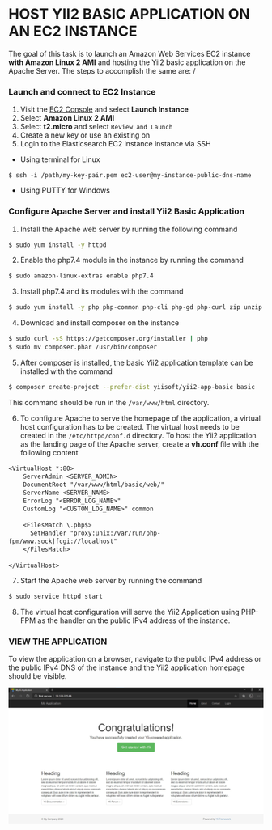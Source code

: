 # HOST YII2 BASIC APPLICATION ON AN EC2 INSTANCE

The goal of this task is to launch an Amazon Web Services EC2 instance **with Amazon Linux 2 AMI** and hosting the Yii2 basic application on the Apache Server. The steps to accomplish the same are:
/
### Launch and connect to EC2 Instance
1. Visit the [EC2 Console](https://ap-south-1.console.aws.amazon.com/ec2) and select **Launch Instance**
2. Select **Amazon Linux 2 AMI**
3. Select **t2.micro** and select `Review and Launch`
4. Create a new key or use an existing on
5. Login to the Elasticsearch EC2 instance instance via SSH 
  - Using terminal for Linux
  ```
  $ ssh -i /path/my-key-pair.pem ec2-user@my-instance-public-dns-name
  ```
  - Using PUTTY for Windows
  
### Configure Apache Server and install Yii2 Basic Application
1. Install the Apache web server by running the following command
```bash
$ sudo yum install -y httpd
```

2. Enable the php7.4 module in the instance by running the command
```bash
$ sudo amazon-linux-extras enable php7.4
```

3. Install php7.4 and its modules with the command
```bash
$ sudo yum install -y php php-common php-cli php-gd php-curl zip unzip php-zip php-mbstring php-xml php-fpm && yum clean all
```

4. Download and install composer on the instance
```bash
$ sudo curl -sS https://getcomposer.org/installer | php
$ sudo mv composer.phar /usr/bin/composer
```

5. After composer is installed, the basic Yii2 application template can be installed with the command
```bash
$ composer create-project --prefer-dist yiisoft/yii2-app-basic basic
```
This command should be run in the `/var/www/html` directory.

6. To configure Apache to serve the homepage of the application, a virtual host configuration has to be created. The virtual host needs to be created in the `/etc/httpd/conf.d` directory. To host the Yii2 application as the landing page of the Apache server, create a **vh.conf** file with the following content
```config
<VirtualHost *:80>
    ServerAdmin <SERVER_ADMIN>
    DocumentRoot "/var/www/html/basic/web/"
    ServerName <SERVER_NAME>
    ErrorLog "<ERROR_LOG_NAME>"
    CustomLog "<CUSTOM_LOG_NAME>" common

    <FilesMatch \.php$>
      SetHandler "proxy:unix:/var/run/php-fpm/www.sock|fcgi://localhost"
    </FilesMatch>

</VirtualHost>
```

7. Start the Apache web server by running the command
```bash
$ sudo service httpd start
```

8. The virtual host configuration will serve the Yii2 Application using PHP-FPM as the handler on the public IPv4 address of the instance.

### VIEW THE APPLICATION 
To view the application on a browser, navigate to the public IPv4 address or the public IPv4 DNS of the instance and the Yii2 application homepage should be visible.

![Yii2 Application hosted on Apache Server home page of EC2 instance with php-fpm](/screenshots/Amazon%20Web%20Services/Yii2%20EC2.jpg)
